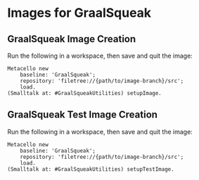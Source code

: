 # Images for GraalSqueak

## GraalSqueak Image Creation

Run the following in a workspace, then save and quit the image:

```smalltalk
Metacello new
    baseline: 'GraalSqueak';
    repository: 'filetree://{path/to/image-branch}/src';
    load.
(Smalltalk at: #GraalSqueakUtilities) setupImage.
```

## GraalSqueak Test Image Creation

Run the following in a workspace, then save and quit the image:

```smalltalk
Metacello new
    baseline: 'GraalSqueak';
    repository: 'filetree://{path/to/image-branch}/src';
    load.
(Smalltalk at: #GraalSqueakUtilities) setupTestImage.
```
